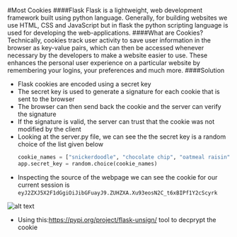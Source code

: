 #Most Cookies 
####Flask 
Flask is a lightweight, web development framework built using python language. Generally, for building websites we use HTML, CSS and JavaScript but in flask the python scripting language is used for developing the web-applications.
####What are Cookies?
Technically, cookies track user activity to save user information in the browser as key-value pairs, which can then be accessed whenever necessary by the developers to make a website easier to use. These enhances the personal user experience on a particular website by remembering your logins, your preferences and much more. 
####Solution
- Flask cookies are encoded using a secret key
- The secret key is used to generate a signature for each cookie that is sent to the browser
- The browser can then send back the cookie and the server can verify the signature
- If the signature is valid, the server can trust that the cookie was not modified by the client
- Looking at the server.py file, we can see the the secret key is a random choice  of the list given below 
  ```python
  cookie_names = ["snickerdoodle", "chocolate chip", "oatmeal raisin", "gingersnap", "shortbread", "peanut butter", "whoopie pie", "sugar", "molasses", "kiss", "biscotti", "butter", "spritz", "snowball", "drop", "thumbprint", "pinwheel", "wafer", "macaroon", "fortune", "crinkle", "icebox", "gingerbread", "tassie", "lebkuchen", "macaron", "black and white", "white chocolate macadamia"]
  app.secret_key = random.choice(cookie_names)
    ```
- Inspecting the source of the webpage we can see the cookie for our current session is  ```eyJ2ZXJ5X2F1dGgiOiJibGFuayJ9.ZUHZXA.Xu93eosN2C_t6xBIPf1Y2cScyrk```

![alt text](https://github.com/Apetun/CryptoniteSTP/blob/main/picoGym/Most%20Cookies/Webpage.png)

- Using this:https://pypi.org/project/flask-unsign/ tool to decprypt the cookie 

